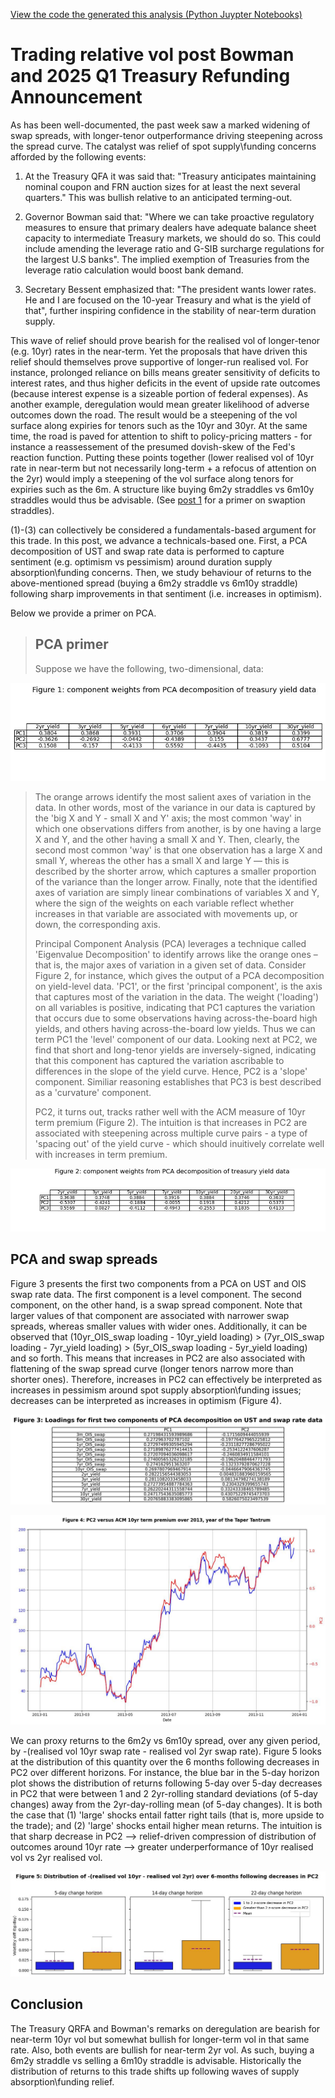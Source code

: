 [View the code the generated this analysis (Python Juypter Notebooks)](https://github.com/ALILODHI-cloud/UVAmacro.github.io/blob/main/post_4/analysis.ipynb)



# Trading relative vol post Bowman and 2025 Q1 Treasury Refunding Announcement

As has been well-documented, the past week saw a marked widening of swap spreads, with longer-tenor outperformance driving steepening across the spread curve. The catalyst was relief of spot supply\funding concerns afforded by the following events:

  1. At the Treasury QFA it was said that: "Treasury anticipates maintaining nominal coupon and FRN auction sizes for
  at least the next several quarters." This was bullish relative to an anticipated terming-out.

  2. Governor Bowman said that: "Where we can take proactive regulatory measures to ensure that primary dealers have adequate balance sheet       capacity to intermediate Treasury markets, we should do so. This could include amending the leverage ratio and G-SIB surcharge regulations
  for the largest U.S banks". The implied exemption of Treasuries from the leverage ratio calculation would boost bank demand.

  3. Secretary Bessent emphasized that: "The president wants lower rates. He and I are focused on the 10-year Treasury and what is the yield     of that", further inspiring confidence in the stability of near-term duration supply.

This wave of relief should prove bearish for the realised vol of longer-tenor (e.g. 10yr) rates in the near-term. Yet the proposals that have driven this relief should themselves prove supportive of longer-run realised vol. For instance, prolonged reliance on bills means greater sensitivity of deficits to interest rates, and thus higher deficits in the event of upside rate outcomes (because interest expense is a sizeable portion of federal expenses). As another example, deregulation would mean greater likelihood of adverse outcomes down the road. The result would be a steepening of the vol surface along expiries for tenors such as the 10yr and 30yr. At the same time, the road is paved for attention to shift to policy-pricing matters - for instance a reassessement of the presumed dovish-skew of the Fed's reaction function. Putting these points together (lower realised vol of 10yr rate in near-term but not necessarily long-term + a refocus of attention on the 2yr) would imply a steepening of the vol surface along tenors for expiries such as the 6m. A structure like buying 6m2y straddles vs 6m10y straddles would thus be advisable. (See [post 1](Post_1/body.md) for a primer on swaption straddles).


(1)-(3) can collectively be considered a fundamentals-based argument for this trade. In this post, we advance a technicals-based one. First, a PCA decomposition of UST and swap rate data is performed to capture sentiment (e.g. optimism vs pessimism) around duration supply absorption\funding concerns. Then, we study behaviour of returns to the above-mentioned spread (buying a 6m2y straddle vs 6m10y straddle) following sharp improvements in that sentiment (i.e. increases in optimism).

Below we provide a primer on PCA. 

>## PCA primer
>
>Suppose we have the following, two-dimensional, data:
>
![Alt_text](figures/figure_1.jpg)
>
>The orange arrows identify the most salient axes of variation in the data. In other words, most of the variance in our data is captured by the 'big X and Y - small X and Y' axis; the most common 'way' in which one observations differs from another, is by one having a large X and Y, and the other having a small X and Y. Then, clearly, the second most common 'way' is that one observation has a large X and small Y, whereas the other has a small X and large Y — this is described by the shorter arrow, which captures a smaller proportion of the variance than the longer arrow. Finally, note that the identified axes of variation are simply linear combinations of variables X and Y, where the sign of the weights on each variable reflect whether increases in that variable are associated with movements up, or down, the corresponding axis.  
>
>Principal Component Analysis (PCA) leverages a technique called 'Eigenvalue Decomposition' to identify arrows like the orange ones – that is, the major axes of variation in a given set of data. Consider Figure 2, for instance, which gives the output of a PCA decomposition on yield-level data. 'PC1', or the first 'principal component', is the axis that captures most of the variation in the data. The weight ('loading') on all variables is positive, indicating that PC1 captures the variation that occurs due to some observations having across-the-board high yields, and others having across-the-board low yields. Thus we can term PC1 the 'level' component of our data. Looking next at PC2, we find that short and long-tenor yields are inversely-signed, indicating that this component has captured the variation ascribable to differences in the slope of the yield curve. Hence, PC2 is a 'slope' component. Similiar reasoning establishes that PC3 is best described as a 'curvature' component. 
>
>PC2, it turns out, tracks rather well with the ACM measure of 10yr term premium (Figure 2). The intuition is that increases in PC2 are associated with steepening across multiple curve pairs - a type of 'spacing out' of the yield curve - which should inuitively correlate well with increases in term premium. 

![Alt_text](figures/figure_2.jpg)

## PCA and swap spreads 

Figure 3 presents the first two components from a PCA on UST and OIS swap rate data. The first component is a level component. The second component, on the other hand, is a swap spread component. Note that larger values of that component are associated with narrower swap spreads, whereas smaller values with wider ones. Additionally, it can be observed that (10yr_OIS_swap loading - 10yr_yield loading) > (7yr_OIS_swap loading - 7yr_yield loading) > (5yr_OIS_swap loading - 5yr_yield loading) and so forth. This means that increases in PC2 are also associated with flattening of the swap spread curve (longer tenors narrow more than shorter ones). Therefore, increases in PC2 can effectively be interpreted as increases in pessimism around spot supply absorption\funding issues; decreases can be interpreted as increases in optimism (Figure 4).

![Alt_text](figures/figure_3.jpg)

![Alt_text](figures/figure_4.jpg)

We can proxy returns to the 6m2y vs 6m10y spread, over any given period, by -(realised vol 10yr swap rate - realised vol 2yr swap rate). Figure 5 looks at the distribution of this quantity over the 6 months following decreases in PC2 over different horizons. For instance, the blue bar in the 5-day horizon plot shows the distribution of returns following 5-day over 5-day decreases in PC2 that were between 1 and 2 2yr-rolling standard deviations (of 5-day changes) away from the 2yr-day-rolling mean (of 5-day changes). It is both the case that (1) 'large' shocks entail fatter right tails (that is, more upside to the trade); and (2) 'large' shocks entail higher mean returns. The intuition is that sharp decrease in PC2 --> relief-driven compression of distribution of outcomes around 10yr rate --> greater underperformance of 10yr realised vol vs 2yr realised vol. 

![Alt_text](figures/figure_5.jpg)



## Conclusion 

The Treasury QRFA and Bowman's remarks on deregulation are bearish for near-term 10yr vol but somewhat bullish for longer-term vol in that same rate. Also, both events are bullish for near-term 2yr vol. As such, buying a 6m2y straddle vs selling a 6m10y straddle is advisable. Historically the distribution of returns to this trade shifts up following waves of supply absorption\funding relief. 








